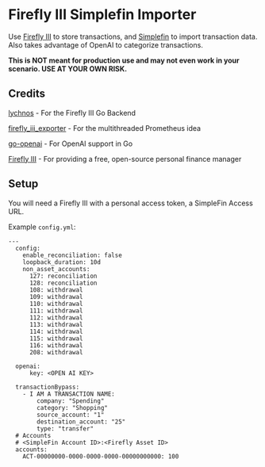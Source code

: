 # Firefly III Simplefin Importer

Use [Firefly III](https://github.com/firefly-iii/firefly-iii) to store transactions, and [Simplefin](https://beta-bridge.simplefin.org/) to import transaction data. Also takes advantage of OpenAI to categorize transactions.

**This is NOT meant for production use and may not even work in your scenario. USE AT YOUR OWN RISK.**

## Credits

[lychnos](https://github.com/davidschlachter/lychnos) - For the Firefly III Go Backend

[firefly_iii_exporter](https://github.com/kinduff/firefly_iii_exporter) - For the multithreaded Prometheus idea

[go-openai](https://github.com/sashabaranov/go-openai) - For OpenAI support in Go

[Firefly III](https://github.com/firefly-iii/firefly-iii) - For providing a free, open-source personal finance manager



## Setup
You will need a Firefly III with a personal access token, a SimpleFin Access URL.

Example `config.yml`:

```
---
  config:
    enable_reconciliation: false
    loopback_duration: 10d
    non_asset_accounts:
      127: reconciliation
      128: reconciliation
      108: withdrawal
      109: withdrawal
      110: withdrawal
      111: withdrawal
      112: withdrawal
      113: withdrawal
      114: withdrawal
      115: withdrawal
      116: withdrawal
      208: withdrawal

  openai:
      key: <OPEN AI KEY>

  transactionBypass:
    - I AM A TRANSACTION NAME:
        company: "Spending"
        category: "Shopping"
        source_account: "1"
        destination_account: "25"
        type: "transfer"
  # Accounts
  # <SimpleFin Account ID>:<Firefly Asset ID>
  accounts:
    ACT-00000000-0000-0000-0000-00000000000: 100
```
